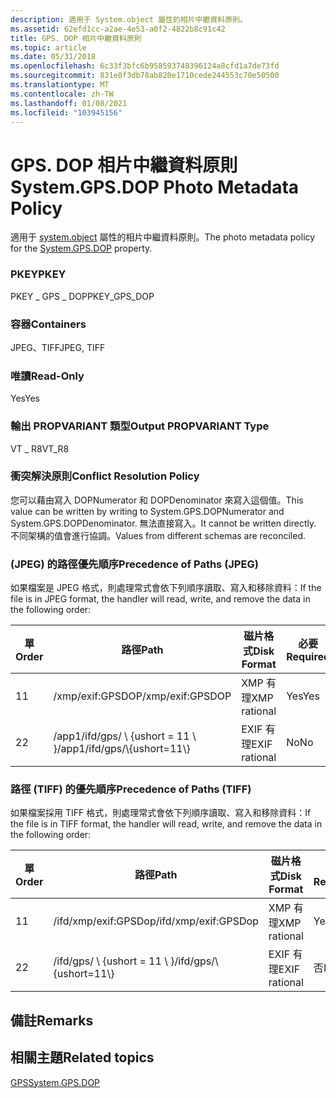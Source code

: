 ```yaml
---
description: 適用于 System.object 屬性的相片中繼資料原則。
ms.assetid: 62efd1cc-a2ae-4e53-a0f2-4822b8c91c42
title: GPS. DOP 相片中繼資料原則
ms.topic: article
ms.date: 05/31/2018
ms.openlocfilehash: 6c33f3bfc6b958593748396124a8cfd1a7de73fd
ms.sourcegitcommit: 831e8f3db78ab820e1710cede244553c70e50500
ms.translationtype: MT
ms.contentlocale: zh-TW
ms.lasthandoff: 01/08/2021
ms.locfileid: "103945156"
---
```

# <a name="systemgpsdop-photo-metadata-policy"></a><span data-ttu-id="c1b03-103">GPS. DOP 相片中繼資料原則</span><span class="sxs-lookup"><span data-stu-id="c1b03-103">System.GPS.DOP Photo Metadata Policy</span></span>

<span data-ttu-id="c1b03-104">適用于 [system.object](../properties/props-system-gps-dop.md) 屬性的相片中繼資料原則。</span><span class="sxs-lookup"><span data-stu-id="c1b03-104">The photo metadata policy for the [System.GPS.DOP](../properties/props-system-gps-dop.md) property.</span></span>

### <a name="pkey"></a><span data-ttu-id="c1b03-105">PKEY</span><span class="sxs-lookup"><span data-stu-id="c1b03-105">PKEY</span></span>

<span data-ttu-id="c1b03-106">PKEY \_ GPS \_ DOP</span><span class="sxs-lookup"><span data-stu-id="c1b03-106">PKEY\_GPS\_DOP</span></span>

### <a name="containers"></a><span data-ttu-id="c1b03-107">容器</span><span class="sxs-lookup"><span data-stu-id="c1b03-107">Containers</span></span>

<span data-ttu-id="c1b03-108">JPEG、TIFF</span><span class="sxs-lookup"><span data-stu-id="c1b03-108">JPEG, TIFF</span></span>

### <a name="read-only"></a><span data-ttu-id="c1b03-109">唯讀</span><span class="sxs-lookup"><span data-stu-id="c1b03-109">Read-Only</span></span>

<span data-ttu-id="c1b03-110">Yes</span><span class="sxs-lookup"><span data-stu-id="c1b03-110">Yes</span></span>

### <a name="output-propvariant-type"></a><span data-ttu-id="c1b03-111">輸出 PROPVARIANT 類型</span><span class="sxs-lookup"><span data-stu-id="c1b03-111">Output PROPVARIANT Type</span></span>

<span data-ttu-id="c1b03-112">VT \_ R8</span><span class="sxs-lookup"><span data-stu-id="c1b03-112">VT\_R8</span></span>

### <a name="conflict-resolution-policy"></a><span data-ttu-id="c1b03-113">衝突解決原則</span><span class="sxs-lookup"><span data-stu-id="c1b03-113">Conflict Resolution Policy</span></span>

<span data-ttu-id="c1b03-114">您可以藉由寫入 DOPNumerator 和 DOPDenominator 來寫入這個值。</span><span class="sxs-lookup"><span data-stu-id="c1b03-114">This value can be written by writing to System.GPS.DOPNumerator and System.GPS.DOPDenominator.</span></span> <span data-ttu-id="c1b03-115">無法直接寫入。</span><span class="sxs-lookup"><span data-stu-id="c1b03-115">It cannot be written directly.</span></span> <span data-ttu-id="c1b03-116">不同架構的值會進行協調。</span><span class="sxs-lookup"><span data-stu-id="c1b03-116">Values from different schemas are reconciled.</span></span>

### <a name="precedence-of-paths-jpeg"></a><span data-ttu-id="c1b03-117"> (JPEG) 的路徑優先順序</span><span class="sxs-lookup"><span data-stu-id="c1b03-117">Precedence of Paths (JPEG)</span></span>

<span data-ttu-id="c1b03-118">如果檔案是 JPEG 格式，則處理常式會依下列順序讀取、寫入和移除資料：</span><span class="sxs-lookup"><span data-stu-id="c1b03-118">If the file is in JPEG format, the handler will read, write, and remove the data in the following order:</span></span>



| <span data-ttu-id="c1b03-119">單</span><span class="sxs-lookup"><span data-stu-id="c1b03-119">Order</span></span> | <span data-ttu-id="c1b03-120">路徑</span><span class="sxs-lookup"><span data-stu-id="c1b03-120">Path</span></span>                          | <span data-ttu-id="c1b03-121">磁片格式</span><span class="sxs-lookup"><span data-stu-id="c1b03-121">Disk Format</span></span>   | <span data-ttu-id="c1b03-122">必要</span><span class="sxs-lookup"><span data-stu-id="c1b03-122">Required</span></span> |
|-------|-------------------------------|---------------|----------|
| <span data-ttu-id="c1b03-123">1</span><span class="sxs-lookup"><span data-stu-id="c1b03-123">1</span></span>     | <span data-ttu-id="c1b03-124">/xmp/exif:GPSDOP</span><span class="sxs-lookup"><span data-stu-id="c1b03-124">/xmp/exif:GPSDOP</span></span>              | <span data-ttu-id="c1b03-125">XMP 有理</span><span class="sxs-lookup"><span data-stu-id="c1b03-125">XMP rational</span></span>  | <span data-ttu-id="c1b03-126">Yes</span><span class="sxs-lookup"><span data-stu-id="c1b03-126">Yes</span></span>      |
| <span data-ttu-id="c1b03-127">2</span><span class="sxs-lookup"><span data-stu-id="c1b03-127">2</span></span>     | <span data-ttu-id="c1b03-128">/app1/ifd/gps/ \\ {ushort = 11 \\ }</span><span class="sxs-lookup"><span data-stu-id="c1b03-128">/app1/ifd/gps/\\{ushort=11\\}</span></span> | <span data-ttu-id="c1b03-129">EXIF 有理</span><span class="sxs-lookup"><span data-stu-id="c1b03-129">EXIF rational</span></span> | <span data-ttu-id="c1b03-130">No</span><span class="sxs-lookup"><span data-stu-id="c1b03-130">No</span></span>       |



 

### <a name="precedence-of-paths-tiff"></a><span data-ttu-id="c1b03-131">路徑 (TIFF) 的優先順序</span><span class="sxs-lookup"><span data-stu-id="c1b03-131">Precedence of Paths (TIFF)</span></span>

<span data-ttu-id="c1b03-132">如果檔案採用 TIFF 格式，則處理常式會依下列順序讀取、寫入和移除資料：</span><span class="sxs-lookup"><span data-stu-id="c1b03-132">If the file is in TIFF format, the handler will read, write, and remove the data in the following order:</span></span>



| <span data-ttu-id="c1b03-133">單</span><span class="sxs-lookup"><span data-stu-id="c1b03-133">Order</span></span> | <span data-ttu-id="c1b03-134">路徑</span><span class="sxs-lookup"><span data-stu-id="c1b03-134">Path</span></span>                     | <span data-ttu-id="c1b03-135">磁片格式</span><span class="sxs-lookup"><span data-stu-id="c1b03-135">Disk Format</span></span>   | <span data-ttu-id="c1b03-136">必要</span><span class="sxs-lookup"><span data-stu-id="c1b03-136">Required</span></span> |
|-------|--------------------------|---------------|----------|
| <span data-ttu-id="c1b03-137">1</span><span class="sxs-lookup"><span data-stu-id="c1b03-137">1</span></span>     | <span data-ttu-id="c1b03-138">/ifd/xmp/exif:GPSDop</span><span class="sxs-lookup"><span data-stu-id="c1b03-138">/ifd/xmp/exif:GPSDop</span></span>     | <span data-ttu-id="c1b03-139">XMP 有理</span><span class="sxs-lookup"><span data-stu-id="c1b03-139">XMP rational</span></span>  | <span data-ttu-id="c1b03-140">Yes</span><span class="sxs-lookup"><span data-stu-id="c1b03-140">Yes</span></span>      |
| <span data-ttu-id="c1b03-141">2</span><span class="sxs-lookup"><span data-stu-id="c1b03-141">2</span></span>     | <span data-ttu-id="c1b03-142">/ifd/gps/ \\ {ushort = 11 \\ }</span><span class="sxs-lookup"><span data-stu-id="c1b03-142">/ifd/gps/\\{ushort=11\\}</span></span> | <span data-ttu-id="c1b03-143">EXIF 有理</span><span class="sxs-lookup"><span data-stu-id="c1b03-143">EXIF rational</span></span> | <span data-ttu-id="c1b03-144">否</span><span class="sxs-lookup"><span data-stu-id="c1b03-144">No</span></span>       |



 

## <a name="remarks"></a><span data-ttu-id="c1b03-145">備註</span><span class="sxs-lookup"><span data-stu-id="c1b03-145">Remarks</span></span>

## <a name="related-topics"></a><span data-ttu-id="c1b03-146">相關主題</span><span class="sxs-lookup"><span data-stu-id="c1b03-146">Related topics</span></span>

<dl> <dt>

[<span data-ttu-id="c1b03-147">GPS</span><span class="sxs-lookup"><span data-stu-id="c1b03-147">System.GPS.DOP</span></span>](../properties/props-system-gps-dop.md)
</dt> </dl>

 

 
